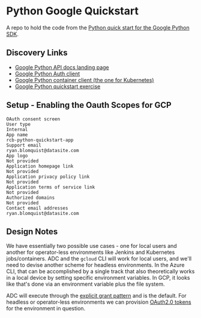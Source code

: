 # Python Google Quickstart

A repo to hold the code from the [Python quick start for the Google Python SDK](https://developers.google.com/docs/api/quickstart/python).

## Discovery Links

- [Google Python API docs landing page](https://cloud.google.com/python/docs/)
- [Google Python Auth client](https://github.com/googleapis/google-auth-library-python)
- [Google Python container client (the one for Kubernetes)](https://github.com/googleapis/python-container)
- [Google Python quickstart exercise](https://developers.google.com/docs/api/quickstart/python)

## Setup - Enabling the Oauth Scopes for GCP

```text/html
OAuth consent screen
User type
Internal
App name
rcb-python-quickstart-app
Support email
ryan.blomquist@datasite.com
App logo
Not provided
Application homepage link
Not provided
Application privacy policy link
Not provided
Application terms of service link
Not provided
Authorized domains
Not provided
Contact email addresses
ryan.blomquist@datasite.com
```

## Design Notes

We have essentially two possible use cases - one for local users and another for operator-less environments like Jenkins and Kubernetes jobs/containers. ADC and the `gcloud` CLI will work for local users, and we'll need to devise another scheme for headless environments. In the Azure CLI, that can be accomplished by a single track that also theoretically works in a local device by setting specific environment variables. In GCP, it looks like that's done via an environment variable plus the file system.

ADC will execute through the [explicit grant pattern](https://github.com/googleapis/google-auth-library-python/blob/a4ec88c5526d300eeebbc82337780b04a20f1f37/samples/cloud-client/snippets/authenticate_explicit_with_adc.py) and is the default. For headless or operator-less environments we can provision [OAuth2.0 tokens](https://developers.google.com/docs/api/quickstart/python) for the environment in question.
